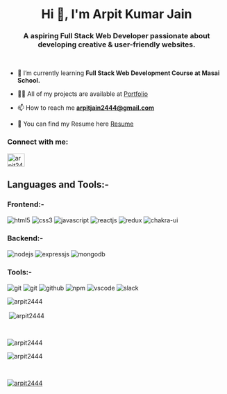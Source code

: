 <h1 align="center">Hi 👋, I'm Arpit Kumar Jain</h1>
<h3 align="center">A aspiring Full Stack Web Developer passionate about developing creative & user-friendly websites.</h3>

<br/>

- 🌱 I’m currently learning **Full Stack Web Development Course at Masai School.**

- 👨‍💻 All of my projects are available at     <a href="https://arpit2444.github.io/">Portfolio</a>
 

- 📫 How to reach me **arpitjain2444@gmail.com**

- 📄 You can find my Resume here <a href="https://drive.google.com/file/d/1TWJsA_4rVVreZioBeK3YR7yI2-0m_8uu/view?usp=share_link"> Resume</a>

<h3 align="left">Connect with me:</h3>
<p align="left">

<a href="https://linkedin.com/in/arpit2444" target="blank"><img align="center" src="https://encrypted-tbn0.gstatic.com/images?q=tbn:ANd9GcRnRqgrRLM0ftwdje-GsqJAAydrAp1YBa93PA&usqp=CAU" alt="arpit2444" height="30" width="40" /></a>
</p>

## Languages and Tools:-
<div >
 <div ><h3>Frontend:-</h3>
 <img src="https://img.shields.io/badge/html5-%23E34F26.svg?style=for-the-badge&logo=html5&logoColor=white" align="center" alt="html5">
 <img src = "https://img.shields.io/badge/css3-%231572B6.svg?style=for-the-badge&logo=css3&logoColor=white" align="center" alt="css3">
  <img src ="https://img.shields.io/badge/javascript-%23323330.svg?style=for-the-badge&logo=javascript&logoColor=%23F7DF1E" align="center" alt="javascript">
 <img src="https://img.shields.io/badge/React-20232A?style=for-the-badge&logo=react&logoColor=61DAFB"  align="center" alt="reactjs" />
 <img src="https://img.shields.io/badge/Redux-593D88?style=for-the-badge&logo=redux&logoColor=white"  align="center" alt="redux" />
 <img src = "https://img.shields.io/badge/chakra ui-%234ED1C5.svg?style=for-the-badge&logo=chakraui&logoColor=white" align="center" alt="chakra-ui"/>
</div>

  <div ><h3>Backend:-</h3> 
<img src="https://img.shields.io/badge/Node.js-339933?style=for-the-badge&logo=nodedotjs&logoColor=white" align="center" alt="nodejs" />
<img src="https://img.shields.io/badge/Express.js-000000?style=for-the-badge&logo=express&logoColor=white" align="center" alt="expressjs"/>
<img src="https://img.shields.io/badge/MongoDB-4EA94B?style=for-the-badge&logo=mongodb&logoColor=white" align="center" alt="mongodb"/>

 </div>
  <div ><h3>Tools:-</h3> 
   
   <img src="https://img.shields.io/badge/netlify-%23000000.svg?style=for-the-badge&logo=netlify&logoColor=#00C7B7" align="center" alt="git"/>
   <img src="https://img.shields.io/badge/Git-f44d27?style=for-the-badge&logo=git&logoColor=white"  align="center" alt="git"/>
   <img src="https://img.shields.io/badge/GitHub-100000?style=for-the-badge&logo=github&logoColor=white"  align="center" alt="github"/>
   <img src = "https://img.shields.io/badge/NPM-%23000000.svg?style=for-the-badge&logo=npm&logoColor=white" align="center" alt="npm">
   <img src="https://img.shields.io/badge/Visual%20Studio-5C2D91.svg?style=for-the-badge&logo=visual-studio&logoColor=white"  align="center" alt="vscode"/>
   <img src="https://img.shields.io/badge/Slack-4A154B?style=for-the-badge&logo=slack&logoColor=white" align="center" alt="slack"/>
 </div>
</div>
<p><img align="left" src="https://github-readme-stats.vercel.app/api/top-langs?username=arpit2444&show_icons=true&locale=en&layout=compact" alt="arpit2444" /></p>
  <br/>
<p>&nbsp;<img align="center" src="https://github-readme-stats.vercel.app/api?username=arpit2444&show_icons=true&locale=en" alt="arpit2444" /></p>
  <br/>
<p><img align="center" src="https://github-readme-streak-stats.herokuapp.com/?user=arpit2444&" alt="arpit2444" /></p>
<p align="left"> <img src="https://komarev.com/ghpvc/?username=arpit2444&label=Profile%20views&color=0e75b6&style=flat" alt="arpit2444" /> </p>
  <br/>
<p align="left"> <a href="https://github.com/ryo-ma/github-profile-trophy"><img src="https://github-profile-trophy.vercel.app/?username=arpit2444" alt="arpit2444" /></a> </p>
